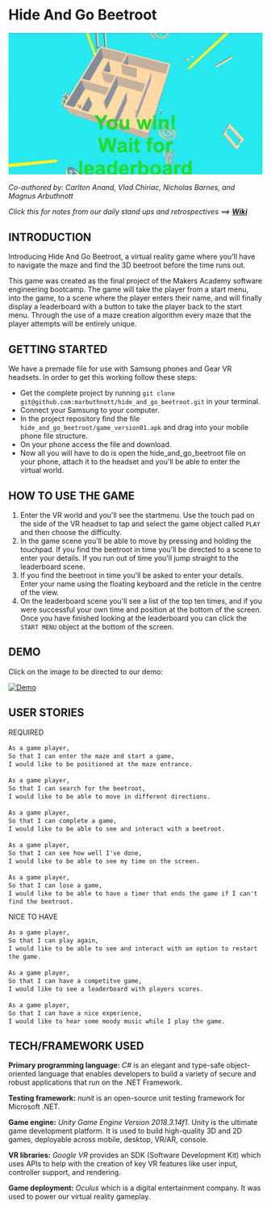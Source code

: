 Hide And Go Beetroot
====================

![game screenshot](./images/beetroot_screenshot.png?raw=true)

*Co-authored by: Carlton Anand, Vlad Chiriac, Nicholas Barnes, and Magnus Arbuthnott*

*Click this for notes from our daily stand ups and retrospectives ==>* ***[Wiki](https://github.com/Carlton7/vr-hide-and-go-leek/wiki)***

## INTRODUCTION

Introducing Hide And Go Beetroot, a virtual reality game where you'll have to navigate the maze and find the 3D beetroot before the time runs out.

This game was created as the final project of the Makers Academy software engineering bootcamp. The game will take the player from a start menu, into the game, to a scene where the player enters their name, and will finally display a leaderboard with a button to take the player back to the start menu. Through the use of a maze creation algorithm every maze that the player attempts will be entirely unique.

## GETTING STARTED

We have a premade file for use with Samsung phones and Gear VR headsets. In order to get this working follow these steps:

- Get the complete project by running `git clone git@github.com:marbuthnott/hide_and_go_beetroot.git` in your terminal.
- Connect your Samsung to your computer.
- In the project repository find the file `hide_and_go_beetroot/game_version01.apk` and drag into your mobile phone file structure.
- On your phone access the file and download.
- Now all you will have to do is open the hide_and_go_beetroot file on your phone, attach it to the headset and you'll be able to enter the virtual world.

## HOW TO USE THE GAME

1. Enter the VR world and you'll see the startmenu. Use the touch pad on the side of the VR headset to tap and select the game object called `PLAY` and then choose the difficulty.
2. In the game scene you'll be able to move by pressing and holding the touchpad. If you find the beetroot in time you'll be directed to a scene to enter your details. If you run out of time you'll jump straight to the leaderboard scene.
3. If you find the beetroot in time you'll be asked to enter your details. Enter your name using the floating keyboard and the reticle in the centre of the view.
4. On the leaderboard scene you'll see a list of the top ten times, and if you were successful your own time and position at the bottom of the screen. Once you have finished looking at the leaderboard you can click the `START MENU` object at the bottom of the screen.

## DEMO

Click on the image to be directed to our demo:


[![Demo](http://img.youtube.com/vi/4pK14BlfLls/0.jpg)](http://www.youtube.com/watch?v=4pK14BlfLls "https://github.com/marbuthnott/hide_and_go_beetroot/blob/master/images/title_beetroot.png?raw=true")

## USER STORIES

REQUIRED
```
As a game player,
So that I can enter the maze and start a game,
I would like to be positioned at the maze entrance.

As a game player,
So that I can search for the beetroot,
I would like to be able to move in different directions.

As a game player,
So that I can complete a game,
I would like to be able to see and interact with a beetroot.

As a game player,
So that I can see how well I've done,
I would like to be able to see my time on the screen.

As a game player,
So that I can lose a game,
I would like to be able to have a timer that ends the game if I can't find the beetroot.
```

NICE TO HAVE
```
As a game player,
So that I can play again,
I would like to be able to see and interact with an option to restart the game.

As a game player,
So that I can have a competitve game,
I would like to see a leaderboard with players scores.

As a game player,
So that I can have a nice experience,
I would like to hear some moody music while I play the game.
```

## TECH/FRAMEWORK USED

**Primary programming language:** *C#* is an elegant and type-safe object-oriented language that enables developers to build a variety of secure and robust applications that run on the .NET Framework.

**Testing framework:** *nunit* is an open-source unit testing framework for Microsoft .NET.

**Game engine:** *Unity Game Engine Version 2018.3.14f1*. Unity is the ultimate game development platform. It is used to build high-quality 3D and 2D games, deployable across mobile, desktop, VR/AR, console.

**VR libraries:** *Google VR* provides an SDK (Software Development Kit) which uses APIs to help with the creation of key VR features like user input, controller support, and rendering.

**Game deployment:** *Oculus* which is a digital entertainment company. It was used to power our virtual reality gameplay.
